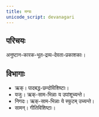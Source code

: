 ```yaml
---
title: मन्त्रः
unicode_script: devanagari
---
```


## परिचयः
अनुष्टान-कारक-भूत-द्रव्य-देवता-प्रकाशकाः।

## विभागाः
- ऋक्। पादबद्ध-छन्दोविशिष्टाः।
- यजुः। ऋक्-साम-भिन्नाः य उपांशूच्यन्ते।
- निगदः। ऋक्-साम-भिन्नाः ये स्फुटम् उच्यन्ते।
- सामन्। गीतिविशिष्टाः।